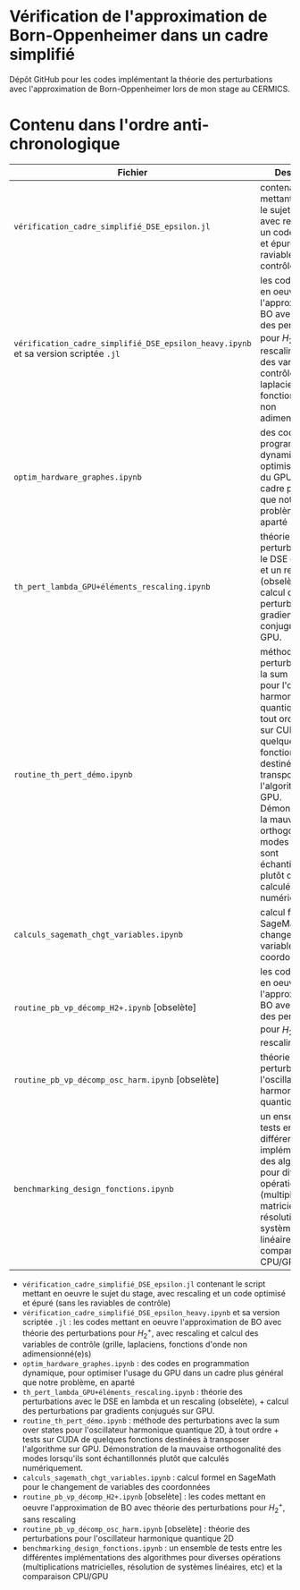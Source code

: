 # Vérification de l'approximation de Born-Oppenheimer dans un cadre simplifié
Dépôt GitHub pour les codes implémentant la théorie des perturbations avec l'approximation de Born-Oppenheimer lors de mon stage au CERMICS.


# Contenu dans l'ordre anti-chronologique

| Fichier | Description |
| ----------- | ----------- |
| `vérification_cadre_simplifié_DSE_epsilon.jl` | contenant le script mettant en oeuvre le sujet du stage, avec rescaling et un code optimisé et épuré (sans les raviables de contrôle) |
| `vérification_cadre_simplifié_DSE_epsilon_heavy.ipynb` et sa version scriptée `.jl` |  les codes mettant en oeuvre l'approximation de BO avec théorie des perturbations pour $H_2^+$, avec rescaling et calcul des variables de contrôle (grille, laplaciens, fonctions d'onde non adimensionné(e)s) |
| `optim_hardware_graphes.ipynb` | des codes en programmation dynamique, pour optimiser l'usage du GPU dans un cadre plus général que notre problème, en aparté |
| `th_pert_lambda_GPU+éléments_rescaling.ipynb` | théorie des perturbations avec le DSE en lambda et un rescaling (obselète), + calcul des perturbations par gradients conjugués sur GPU. |
| `routine_th_pert_démo.ipynb` | méthode des perturbations avec la sum over states pour l'oscillateur harmonique quantique 2D, à tout ordre + tests sur CUDA de quelques fonctions destinées à transposer l'algorithme sur GPU. Démonstration de la mauvaise orthogonalité des modes lorsqu'ils sont échantillonnés plutôt que calculés numériquement. |
| `calculs_sagemath_chgt_variables.ipynb` | calcul formel en SageMath pour le changement de variables des coordonnées |
| `routine_pb_vp_décomp_H2+.ipynb` [obselète] | les codes mettant en oeuvre l'approximation de BO avec théorie des perturbations pour $H_2^+$, sans rescaling |
| `routine_pb_vp_décomp_osc_harm.ipynb` [obselète] | théorie des perturbations pour l'oscillateur harmonique quantique 2D |
| `benchmarking_design_fonctions.ipynb` | un ensemble de tests entre les différentes implémentations des algorithmes pour diverses opérations (multiplications matricielles, résolution de systèmes linéaires, etc) et la comparaison CPU/GPU |


* `vérification_cadre_simplifié_DSE_epsilon.jl` contenant le script mettant en oeuvre le sujet du stage, avec rescaling et un code optimisé et épuré (sans les raviables de contrôle)
* `vérification_cadre_simplifié_DSE_epsilon_heavy.ipynb` et sa version scriptée `.jl` : les codes mettant en oeuvre l'approximation de BO avec théorie des perturbations pour $H_2^+$, avec rescaling et calcul des variables de contrôle (grille, laplaciens, fonctions d'onde non adimensionné(e)s)
* `optim_hardware_graphes.ipynb` : des codes en programmation dynamique, pour optimiser l'usage du GPU dans un cadre plus général que notre problème, en aparté
* `th_pert_lambda_GPU+éléments_rescaling.ipynb` : théorie des perturbations avec le DSE en lambda et un rescaling (obselète), + calcul des perturbations par gradients conjugués sur GPU.
* `routine_th_pert_démo.ipynb` : méthode des perturbations avec la sum over states pour l'oscillateur harmonique quantique 2D, à tout ordre + tests sur CUDA de quelques fonctions destinées à transposer l'algorithme sur GPU. Démonstration de la mauvaise orthogonalité des modes lorsqu'ils sont échantillonnés plutôt que calculés numériquement.
* `calculs_sagemath_chgt_variables.ipynb` : calcul formel en SageMath pour le changement de variables des coordonnées
* `routine_pb_vp_décomp_H2+.ipynb` [obselète] : les codes mettant en oeuvre l'approximation de BO avec théorie des perturbations pour $H_2^+$, sans rescaling
* `routine_pb_vp_décomp_osc_harm.ipynb` [obselète] : théorie des perturbations pour l'oscillateur harmonique quantique 2D
* `benchmarking_design_fonctions.ipynb` : un ensemble de tests entre les différentes implémentations des algorithmes pour diverses opérations (multiplications matricielles, résolution de systèmes linéaires, etc) et la comparaison CPU/GPU



